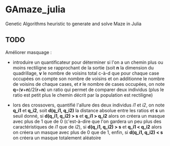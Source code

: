 # GAmaze_julia
Genetic Algorithms heuristic to generate and solve Maze in Julia

## TODO
Améliorer masquage :
 * introduire un quantificateur pour déterminer si l'on a
   un chemin plus ou moins rectiligne se rapprochant de la sortie
   (soit **n** la dimension du quadrillage, **v** le nombre de voisins total c-à-d
   que pour chaque case occupées on compte son nombre de voisins et on additionne
   le nombre de voisins de chaque cases, et **r** le nombre de cases occupées,
   on note **q**=(**v**+**n**)/2(**r**+**n**) un ratio qui permet de comparer deux individus (plus
   le ratio est petit plus le chemin décrit par la population est rectiligne)

 * lors des crossovers, quantifié l'allure des deux individus _i1_ et _i2_, on note
   **q_i1** et **q_i2**, soit **d(q_i1, q_i2)** la distance absolue entre les ratios et **s** un
   seuil donné, si **d(q_i1, q_i2) > s** et **q_i1 > q_i2** alors on créera un masque avec
   plus de 1 que de 0 (c'est-à-dire que l'on gardera un peu plus des
   caractéristiques de _i1_ que de _i2_), si **d(q_i1, q_i2) > s** et **q_i1 < q_i2** alors
   on créera un masque avec plus de 0 que de 1, enfin, si **d(q_i1, q_i2) < s** on
   créera un masque totalement aléatoire
